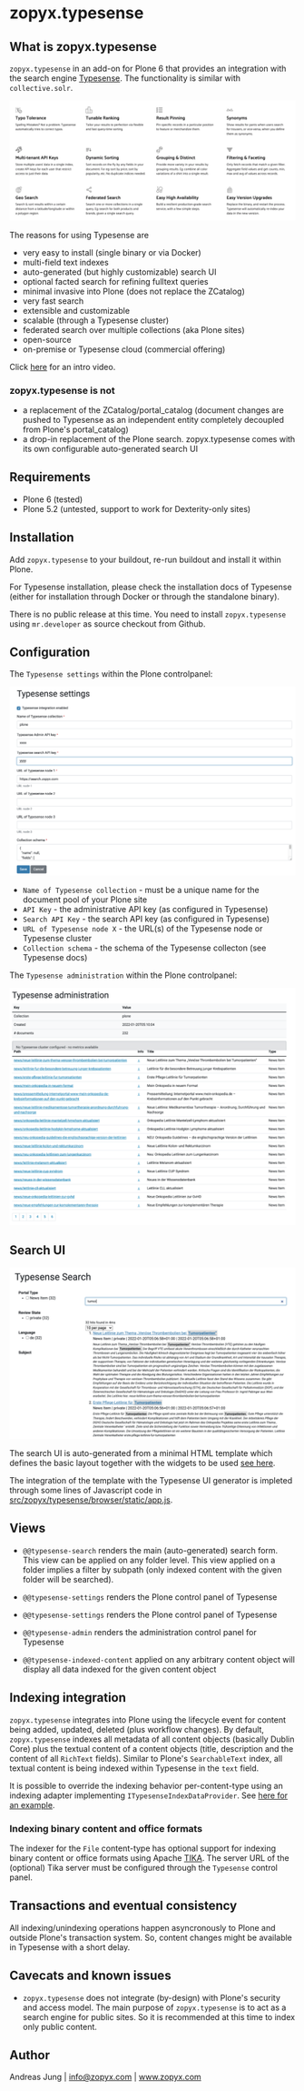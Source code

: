 # zopyx.typesense

## What is zopyx.typesense

`zopyx.typesense` in an add-on for Plone 6 that provides an integration with
the search engine [Typesense](https://typesense.org/). The functionality is
similar with `collective.solr`.

![Typesense Features](typesense-features.png)

The reasons for using Typesense are

- very easy to install (single binary or via Docker)
- multi-field text indexes
- auto-generated (but highly customizable) search UI
- optional facted search for refining fulltext queries
- minimal invasive into Plone (does not replace the ZCatalog)
- very fast search
- extensible and customizable
- scalable (through a Typesense cluster)
- federated search over multiple collections (aka Plone sites)
- open-source
- on-premise or Typesense cloud (commercial offering)

Click [here](https://user-images.githubusercontent.com/594239/150671828-f6a4c993-6afa-440b-af76-66de5ff94fe5.mp4) for an intro video.

### zopyx.typesense is not

- a replacement of the ZCatalog/portal_catalog (document changes are pushed to
  Typesense as an independent entity completely decoupled from Plone's
  portal_catalog)
- a drop-in replacement of the Plone search. zopyx.typesense comes with its own
  configurable auto-generated search UI

## Requirements

- Plone 6 (tested)
- Plone 5.2 (untested, support to work for Dexterity-only sites)

## Installation

Add `zopyx.typesense` to your buildout, re-run buildout and install it within Plone.

For Typesense installation, please check the installation docs of Typesense
(either for installation through Docker or through the standalone binary).

There is no public release at this time. You need to install `zopyx.typesense`
using `mr.developer` as source checkout from Github.
  
## Configuration

The `Typesense settings` within the Plone controlpanel:

![Typesense settings](typesense-settings.png)

- `Name of Typesense collection` - must be a unique name for the document pool
  of your Plone site
- `API Key` - the administrative API key (as configured in Typesense) 
- `Search API Key` - the search API key (as configured in Typesense) 
- `URL of Typesense node X` - the URL(s) of the Typesense node or Typesense
  cluster
- `Collection schema` - the schema of the Typesense collecton (see Typesense
  docs)

The `Typesense administration` within the Plone controlpanel:

![Typesense administration](typesense-administration.png)



## Search UI

![Typesense search](typesense-search.png)

The search UI is auto-generated from a minimal HTML template which defines the
basic layout together with the widgets to be used [see
here](src/zopyx/typesense/browser/search.pt).

The integration of the template with the Typesense UI generator is impleted
through some lines of Javascript code in
[src/zopyx/typesense/browser/static/app.js](src/zopyx/typesense/browser/static/app.js).


## Views

- `@@typesense-search` renders the main (auto-generated) search form. This view can be applied on
  any folder level. This view applied on a folder implies a filter by subpath (only indexed content
  with the given folder will be searched).

- `@@typesense-settings`  renders the Plone control panel of Typesense

- `@@typesense-settings`  renders the Plone control panel of Typesense

- `@@typesense-admin` renders the administration control panel for Typesense

- `@@typesense-indexed-content` applied on any arbitrary content object will
  display all data indexed for the given content object

## Indexing integration

`zopyx.typesense` integrates into Plone using the lifecycle event for content
being added, updated, deleted (plus workflow changes). By default, `zopyx.typesense`
indexes all metadata of all content objects (basically Dublin Core) plus the textual
content of a content objects (title, description and the content of all `RichText` fields).
Similar to Plone's `SearchableText` index, all textual content is being indexed within
Typesense in the `text` field.

It is possible to override the indexing behavior per-content-type using an
indexing adapter implementing `ITypesenseIndexDataProvider`. See [here for an
example](tree/master/src/zopyx/typesense/adapters).

### Indexing binary content and office formats

The indexer for the `File` content-type has optional support for indexing
binary content or office formats using Apache [TIKA](https://tika.apache.org/).
The server URL of the (optional) Tika server must be configured through the
`Typesense` control panel.

## Transactions and eventual consistency

All indexing/unindexing operations happen asyncronously to Plone and outside
Plone's transaction system.  So, content changes might be available in
Typesense with a short delay. 

## Cavecats and known issues

- `zopyx.typesense` does not integrate (by-design) with Plone's security and
  access model.  The main purpose of `zopyx.typesense` is to act as a search
  engine for public sites.  So it is recommended at this time to index only
  public content.


## Author

Andreas Jung | info@zopyx.com | www.zopyx.com

